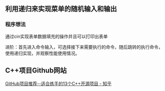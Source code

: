 ## 利用递归来实现菜单的随机输入和输出
### 程序想法
通过cin实现表单数据填充的操作并且可以打印出表单

进阶：首先进入命令输入，可选择接下来需要执行的命令，随后跳转的执行命令，使用递归实现，并观察性能使用情况。

## C++项目Github网站

[GitHub项目推荐--适合练手的13个C++开源项目 - 知乎](https://zhuanlan.zhihu.com/p/17138007124)
